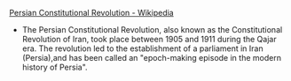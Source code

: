 [Persian Constitutional Revolution - Wikipedia](https://en.wikipedia.org/wiki/Persian_Constitutional_Revolution)

- The Persian Constitutional Revolution, also known as the Constitutional Revolution of Iran, took place between 1905 and 1911 during the Qajar era. The revolution led to the establishment of a parliament in Iran (Persia),and has been called an "epoch-making episode in the modern history of Persia".